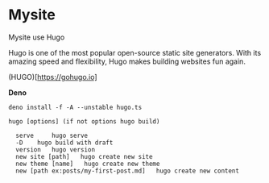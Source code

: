 # Mysite

Mysite use Hugo

Hugo is one of the most popular open-source static site generators. With its amazing speed and flexibility, Hugo makes building websites fun again.

(HUGO)[https://gohugo.io]


**Deno**

```
deno install -f -A --unstable hugo.ts
```

```
hugo [options] (if not options hugo build)

  serve     hugo serve
  -D    hugo build with draft
  version   hugo version
  new site [path]   hugo create new site
  new theme [name]   hugo create new theme
  new [path ex:posts/my-first-post.md]   hugo create new content

```

